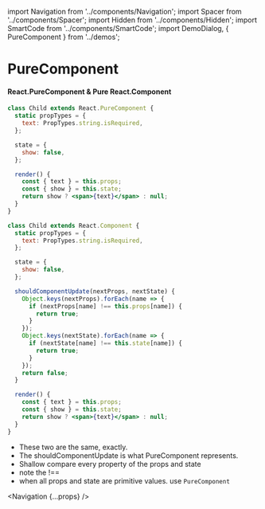 import Navigation from '../components/Navigation';
import Spacer from '../components/Spacer';
import Hidden from '../components/Hidden';
import SmartCode from '../components/SmartCode';
import DemoDialog, { PureComponent } from '../demos';

# PureComponent

#### React.PureComponent & Pure React.Component

<SmartCode inline still>

```jsx
class Child extends React.PureComponent {
  static propTypes = {
    text: PropTypes.string.isRequired,
  };

  state = {
    show: false,
  };

  render() {
    const { text } = this.props;
    const { show } = this.state;
    return show ? <span>{text}</span> : null;
  }
}
```

</SmartCode>

<SmartCode inline still>

```jsx
class Child extends React.Component {
  static propTypes = {
    text: PropTypes.string.isRequired,
  };

  state = {
    show: false,
  };

  shouldComponentUpdate(nextProps, nextState) {
    Object.keys(nextProps).forEach(name => {
      if (nextProps[name] !== this.props[name]) {
        return true;
      }
    });
    Object.keys(nextState).forEach(name => {
      if (nextState[name] !== this.state[name]) {
        return true;
      }
    });
    return false;
  }

  render() {
    const { text } = this.props;
    const { show } = this.state;
    return show ? <span>{text}</span> : null;
  }
}
```

</SmartCode>

<DemoDialog>
  <PureComponent />
</DemoDialog>

<Hidden>

- These two are the same, exactly.
- The shouldComponentUpdate is what PureComponent represents.
- Shallow compare every property of the props and state
- note the !==
- when all props and state are primitive values. use `PureComponent`

</Hidden>

<Navigation {...props} />
